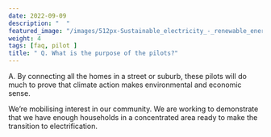 ```yaml
---
date: 2022-09-09 
description: "  "
featured_image: "/images/512px-Sustainable_electricity_-_renewable_energy_icon.png"
weight: 4
tags: [faq, pilot ]
title: " Q. What is the purpose of the pilots?" 
---
```

<!-- {{< figure src="/images/Victor_Hugo-Hunchback.jpg" title="Illustration from Victor Hugo et son temps (1881)" >}}
{{< tweet user="SanDiegoZoo" id="1453110110599868418" >}}	 -->



A. By connecting all the homes in a street or suburb, these pilots will do much to prove that climate action makes environmental and economic sense.

We’re mobilising interest in our community. We are working to demonstrate that we have enough households in a concentrated area ready to make the transition to electrification.
